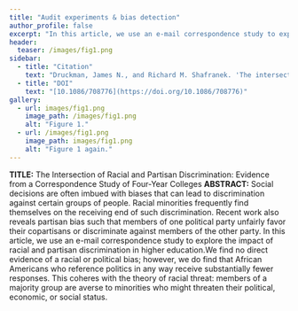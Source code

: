```yaml
---
title: "Audit experiments & bias detection"
author_profile: false
excerpt: "In this article, we use an e-mail correspondence study to explore the impact of racial and partisan discrimination in higher education."
header:
  teaser: /images/fig1.png
sidebar:
  - title: "Citation"
    text: "Druckman, James N., and Richard M. Shafranek. 'The intersection of racial and partisan discrimination: Evidence from a correspondence study of four-year colleges.' _The Journal of Politics_ 82, no. 4 (2020): 1602-1606."
  - title: "DOI"
    text: "[10.1086/708776](https://doi.org/10.1086/708776)"
gallery:
  - url: images/fig1.png
    image_path: /images/fig1.png
    alt: "Figure 1."
  - url: /images/fig1.png
    image_path: images/fig1.png
    alt: "Figure 1 again."
---
```


**TITLE:** The Intersection of Racial and Partisan Discrimination: Evidence from a Correspondence Study of Four-Year Colleges
**ABSTRACT:** Social decisions are often imbued with biases that can lead to discrimination against certain groups of people. Racial minorities frequently find themselves on the receiving end of such discrimination. Recent work also reveals partisan bias such that members of one political party unfairly favor their copartisans or discriminate against members of the other party. In this article, we use an e-mail correspondence study to explore the impact of racial and partisan discrimination in higher education.We find no direct evidence of a racial or political bias; however, we do find that African Americans who reference politics in any way receive substantially fewer responses. This coheres with the theory of racial threat: members of a majority group are averse to minorities who might threaten their political, economic, or social status.
